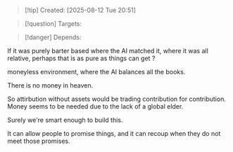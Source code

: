 
>[!tip] Created: [2025-08-12 Tue 20:51]

>[!question] Targets: 

>[!danger] Depends: 

If it was purely barter based where the AI matched it, where it was all relative, perhaps that is as pure as things can get ?

moneyless environment, where the AI balances all the books.

There is no money in heaven.

So attirbution without assets would be trading contribution for contribution.  Money seems to be needed due to the lack of a global elder.

Surely we're smart enough to build this.

It can allow people to promise things, and it can recoup when they do not meet those promises.